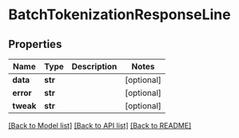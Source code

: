 # BatchTokenizationResponseLine

## Properties
Name | Type | Description | Notes
------------ | ------------- | ------------- | -------------
**data** | **str** |  | [optional] 
**error** | **str** |  | [optional] 
**tweak** | **str** |  | [optional] 

[[Back to Model list]](../README.md#documentation-for-models) [[Back to API list]](../README.md#documentation-for-api-endpoints) [[Back to README]](../README.md)


